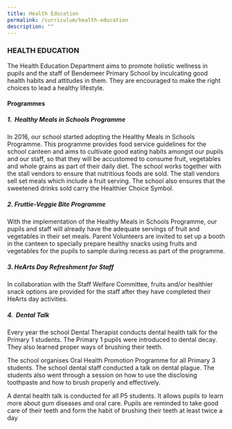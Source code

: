 ```yaml
---
title: Health Education
permalink: /curriculum/health-education
description: ""
---
```

### HEALTH EDUCATION

The Health Education Department aims to promote holistic wellness in pupils and the staff of Bendemeer Primary School by inculcating good health habits and attitudes in them. They are encouraged to make the right choices to lead a healthy lifestyle.

  

#### Programmes

##### 1\.  Healthy Meals in Schools Programme

In 2016, our school started adopting the Healthy Meals in Schools Programme. This programme provides food service guidelines for the school canteen and aims to cultivate good eating habits amongst our pupils and our staff, so that they will be accustomed to consume fruit, vegetables and whole grains as part of their daily diet. The school works together with the stall vendors to ensure that nutritious foods are sold. The stall vendors sell set meals which include a fruit serving. The school also ensures that the sweetened drinks sold carry the Healthier Choice Symbol.  

##### 2\. Fruttie-Veggie Bite Programme 

With the implementation of the Healthy Meals in Schools Programme, our pupils and staff will already have the adequate servings of fruit and vegetables in their set meals. Parent Volunteers are invited to set up a booth in the canteen to specially prepare healthy snacks using fruits and vegetables for the pupils to sample during recess as part of the programme.

##### 3\. HeArts Day Refreshment for Staff

In collaboration with the Staff Welfare Committee, fruits and/or healthier snack options are provided for the staff after they have completed their HeArts day activities.

##### 4\.  Dental Talk

Every year the school Dental Therapist conducts dental health talk for the Primary 1 students. The Primary 1 pupils were introduced to dental decay. They also learned proper ways of brushing their teeth.

The school organises Oral Health Promotion Programme for all Primary 3 students. The school dental staff conducted a talk on dental plague. The students also went through a session on how to use the disclosing toothpaste and how to brush properly and effectively.  

A dental health talk is conducted for all P5 students. It allows pupils to learn more about gum diseases and oral care. Pupils are reminded to take good care of their teeth and form the habit of brushing their teeth at least twice a day
